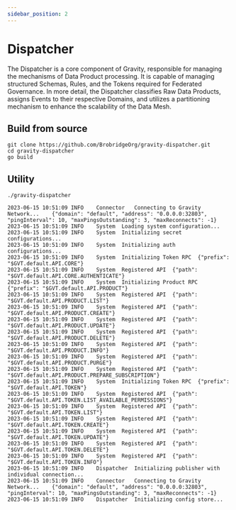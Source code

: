```yaml
---
sidebar_position: 2
---
```


# Dispatcher

The Dispatcher is a core component of Gravity, responsible for managing the mechanisms of Data Product processing. It is capable of managing structured Schemas, Rules, and the Tokens required for Federated Governance. In more detail, the Dispatcher classifies Raw Data Products, assigns Events to their respective Domains, and utilizes a partitioning mechanism to enhance the scalability of the Data Mesh.

## Build from source
``` shell
git clone https://github.com/BrobridgeOrg/gravity-dispatcher.git
cd gravity-dispatcher
go build
```

## Utility
``` shell
./gravity-dispatcher
```

``` shell
2023-06-15 10:51:09	INFO	Connector	Connecting to Gravity Network...	{"domain": "default", "address": "0.0.0.0:32803", "pingInterval": 10, "maxPingsOutstanding": 3, "maxReconnects": -1}
2023-06-15 10:51:09	INFO	System	Loading system configuration...
2023-06-15 10:51:09	INFO	System	Initializing secret configurations...
2023-06-15 10:51:09	INFO	System	Initializing auth configurations...
2023-06-15 10:51:09	INFO	System	Initializing Token RPC	{"prefix": "$GVT.default.API.CORE"}
2023-06-15 10:51:09	INFO	System	Registered API	{"path": "$GVT.default.API.CORE.AUTHENTICATE"}
2023-06-15 10:51:09	INFO	System	Initializing Product RPC	{"prefix": "$GVT.default.API.PRODUCT"}
2023-06-15 10:51:09	INFO	System	Registered API	{"path": "$GVT.default.API.PRODUCT.LIST"}
2023-06-15 10:51:09	INFO	System	Registered API	{"path": "$GVT.default.API.PRODUCT.CREATE"}
2023-06-15 10:51:09	INFO	System	Registered API	{"path": "$GVT.default.API.PRODUCT.UPDATE"}
2023-06-15 10:51:09	INFO	System	Registered API	{"path": "$GVT.default.API.PRODUCT.DELETE"}
2023-06-15 10:51:09	INFO	System	Registered API	{"path": "$GVT.default.API.PRODUCT.INFO"}
2023-06-15 10:51:09	INFO	System	Registered API	{"path": "$GVT.default.API.PRODUCT.PURGE"}
2023-06-15 10:51:09	INFO	System	Registered API	{"path": "$GVT.default.API.PRODUCT.PREPARE_SUBSCRIPTION"}
2023-06-15 10:51:09	INFO	System	Initializing Token RPC	{"prefix": "$GVT.default.API.TOKEN"}
2023-06-15 10:51:09	INFO	System	Registered API	{"path": "$GVT.default.API.TOKEN.LIST_AVAILABLE_PERMISSIONS"}
2023-06-15 10:51:09	INFO	System	Registered API	{"path": "$GVT.default.API.TOKEN.LIST"}
2023-06-15 10:51:09	INFO	System	Registered API	{"path": "$GVT.default.API.TOKEN.CREATE"}
2023-06-15 10:51:09	INFO	System	Registered API	{"path": "$GVT.default.API.TOKEN.UPDATE"}
2023-06-15 10:51:09	INFO	System	Registered API	{"path": "$GVT.default.API.TOKEN.DELETE"}
2023-06-15 10:51:09	INFO	System	Registered API	{"path": "$GVT.default.API.TOKEN.INFO"}
2023-06-15 10:51:09	INFO	Dispatcher	Initializing publisher with individual connection...
2023-06-15 10:51:09	INFO	Connector	Connecting to Gravity Network...	{"domain": "default", "address": "0.0.0.0:32803", "pingInterval": 10, "maxPingsOutstanding": 3, "maxReconnects": -1}
2023-06-15 10:51:09	INFO	Dispatcher	Initializing config store...
```